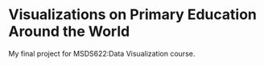# Visualizations on Primary Education Around the World
My final project for MSDS622:Data Visualization course.
